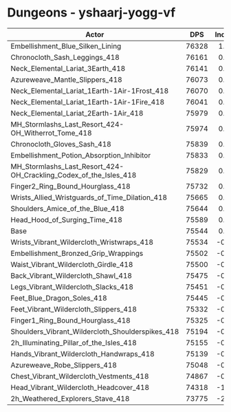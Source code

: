 # Dungeons - yshaarj-yogg-vf
| Actor | DPS | Increase |
|---|:---:|:---:|
|Embellishment_Blue_Silken_Lining|76328|1.04%|
|Chronocloth_Sash_Leggings_418|76161|0.82%|
|Neck_Elemental_Lariat_3Earth_418|76141|0.79%|
|Azureweave_Mantle_Slippers_418|76073|0.70%|
|Neck_Elemental_Lariat_1Earth-1Air-1Frost_418|76070|0.70%|
|Neck_Elemental_Lariat_1Earth-1Air-1Fire_418|76041|0.66%|
|Neck_Elemental_Lariat_2Earth-1Air_418|75979|0.58%|
|MH_Stormlashs_Last_Resort_424-OH_Witherrot_Tome_418|75974|0.57%|
|Chronocloth_Gloves_Sash_418|75839|0.39%|
|Embellishment_Potion_Absorption_Inhibitor|75833|0.38%|
|MH_Stormlashs_Last_Resort_424-OH_Crackling_Codex_of_the_Isles_418|75829|0.38%|
|Finger2_Ring_Bound_Hourglass_418|75732|0.25%|
|Wrists_Allied_Wristguards_of_Time_Dilation_418|75665|0.16%|
|Shoulders_Amice_of_the_Blue_418|75644|0.13%|
|Head_Hood_of_Surging_Time_418|75589|0.06%|
|Base|75544|0.00%|
|Wrists_Vibrant_Wildercloth_Wristwraps_418|75534|-0.01%|
|Embellishment_Bronzed_Grip_Wrappings|75502|-0.06%|
|Waist_Vibrant_Wildercloth_Girdle_418|75500|-0.06%|
|Back_Vibrant_Wildercloth_Shawl_418|75475|-0.09%|
|Legs_Vibrant_Wildercloth_Slacks_418|75451|-0.12%|
|Feet_Blue_Dragon_Soles_418|75445|-0.13%|
|Feet_Vibrant_Wildercloth_Slippers_418|75332|-0.28%|
|Finger1_Ring_Bound_Hourglass_418|75325|-0.29%|
|Shoulders_Vibrant_Wildercloth_Shoulderspikes_418|75194|-0.46%|
|2h_Illuminating_Pillar_of_the_Isles_418|75155|-0.51%|
|Hands_Vibrant_Wildercloth_Handwraps_418|75139|-0.54%|
|Azureweave_Robe_Slippers_418|75048|-0.66%|
|Chest_Vibrant_Wildercloth_Vestments_418|74867|-0.90%|
|Head_Vibrant_Wildercloth_Headcover_418|74318|-1.62%|
|2h_Weathered_Explorers_Stave_418|73775|-2.34%|
